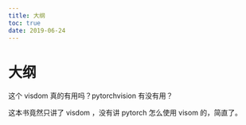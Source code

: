 ```yaml
---
title: 大纲
toc: true
date: 2019-06-24
---
```

# 大纲

这个 visdom 真的有用吗？pytorchvision 有没有用？

这本书竟然只讲了 visdom ，没有讲 pytorch 怎么使用 visom 的，简直了。
